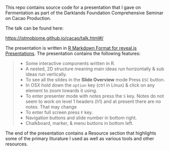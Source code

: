 This repo contains source code for a presentation that I gave on Fermentation as part of the Darklands Foundation Comprehensive Seminar on Cacao Production. 

The talk can be found here:

https://istmobiome.github.io/cacao/talk.html#/

The presentation is written in [R Markdown Format for reveal.js Presentations](https://github.com/rstudio/revealjs). The presentation contains the following features:

> - Some interactive components written in R.  
> - A nested, 2D structure meaning main ideas run horizontally & sub ideas run vertically.  
> - To see all the sildes in the **Slide Overview** mode Press `ESC` button. 
> - In OSX hold down the `option` key (ctrl in Linux) & click on any element to zoom towards it using.   
> - To enter presenter mode with notes press the `S` key. Notes do not seem to work on level 1 headers (h1) and at present there are no notes. That may change
> - To enter full screen press `F` key.  
> - Navigation buttons and slide number in bottom right.  
> - Chalkboard, marker, & menu buttons in bottom left. 

The end of the presentation contains a Resource section that highlights some of the primary liturature I used as well as various tools and other resources. 